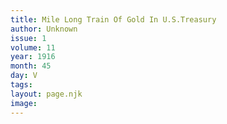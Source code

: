 ```yaml
---
title: Mile Long Train Of Gold In U.S.Treasury
author: Unknown
issue: 1
volume: 11
year: 1916
month: 45
day: V
tags:
layout: page.njk
image:
---
```


